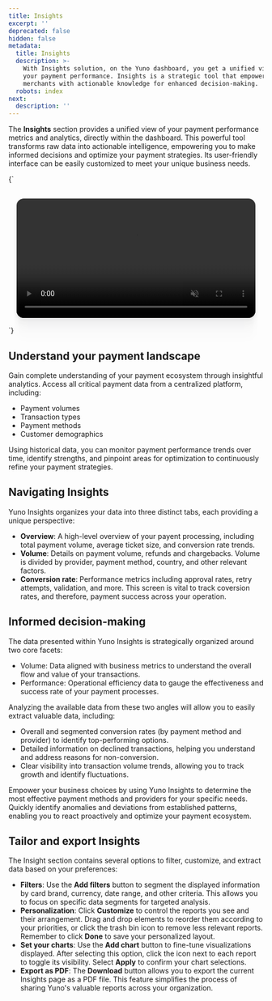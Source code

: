 ```yaml
---
title: Insights
excerpt: ''
deprecated: false
hidden: false
metadata:
  title: Insights
  description: >-
    With Insights solution, on the Yuno dashboard, you get a unified view of all
    your payment performance. Insights is a strategic tool that empowers
    merchants with actionable knowledge for enhanced decision-making.
  robots: index
next:
  description: ''
---
```

The **Insights** section provides a unified view of your payment performance metrics and analytics, directly within the dashboard. This powerful tool transforms raw data into actionable intelligence, empowering you to make informed decisions and optimize your payment strategies. Its user-friendly interface can be easily customized to meet your unique business needs.

<HTMLBlock>{`
<div style="background-color: #FFFFF; padding: 16px; display: flex; justify-content: center; border-radius:14px;">
  <video src="https://github.com/writechoiceorg/yuno-images/raw/main/Insights/insights_V3.mp4" loop autoplay muted playsinline style="width:100%; height:100%; border-radius:14px; display:block; object-fit:cover; background-color:rgba(0, 0, 0, 0); object-position:50% 50%; box-shadow: 0px 0px 0px 0px rgba(40, 42, 47, 0.05), 0px 3px 6px 0px rgba(40, 42, 47, 0.05), 0px 11px 11px 0px rgba(40, 42, 47, 0.04), 0px 25px 15px 0px rgba(40, 42, 47, 0.02), 0px 44px 18px 0px rgba(40, 42, 47, 0.01), 0px 69px 19px 0px rgba(40, 42, 47, 0.00);"></video>
</div>
`}</HTMLBlock>

## Understand your payment landscape

Gain complete understanding of your payment ecosystem through insightful analytics. Access all critical payment data from a centralized platform, including:

* Payment volumes
* Transaction types
* Payment methods
* Customer demographics

Using historical data, you can monitor payment performance trends over time, identify strengths, and pinpoint areas for optimization to continuously refine your payment strategies.

## Navigating Insights

Yuno Insights organizes your data into three distinct tabs, each providing a unique perspective:

* **Overview**: A high-level overview of your payent processing, including total payment volume, average ticket size, and conversion rate trends.
* **Volume**: Details on payment volume, refunds and chargebacks. Volume is divided by provider, payment method, country, and other relevant factors.
* **Conversion rate**: Performance metrics including approval rates, retry attempts, validation, and more. This screen is vital to track coversion rates, and therefore, payment success across your operation.

## Informed decision-making

The data presented within Yuno Insights is strategically organized around two core facets:

* Volume: Data aligned with business metrics to understand the overall flow and value of your transactions.
* Performance: Operational efficiency data to gauge the effectiveness and success rate of your payment processes.

Analyzing the available data from these two angles will allow you to easily extract valuable data, including:

* Overall and segmented conversion rates (by payment method and provider) to identify top-performing options.
* Detailed information on declined transactions, helping you understand and address reasons for non-conversion.
* Clear visibility into transaction volume trends, allowing you to track growth and identify fluctuations.

Empower your business choices by using Yuno Insights to determine the most effective payment methods and providers for your specific needs. Quickly identify anomalies and deviations from established patterns, enabling you to react proactively and optimize your payment ecosystem.

## Tailor and export Insights

The Insight section contains several options to filter, customize, and extract data based on your preferences:

* **Filters**: Use the **Add filters** button to segment the displayed information by card brand, currency, date range, and other criteria. This allows you to focus on specific data segments for targeted analysis.
* **Personalization**: Click **Customize** to control the reports you see and their arrangement. Drag and drop elements to reorder them according to your priorities, or click the trash bin icon to remove less relevant reports. Remember to click **Done** to save your personalized layout.
* **Set your charts**: Use the **Add chart** button to fine-tune visualizations displayed. After selecting this option, click the icon next to each report to toggle its visibility. Select **Apply** to confirm your chart selections.
* **Export as PDF**: The **Download** button allows you to export the current Insights page as a PDF file. This feature simplifies the process of sharing Yuno's valuable reports across your organization.
